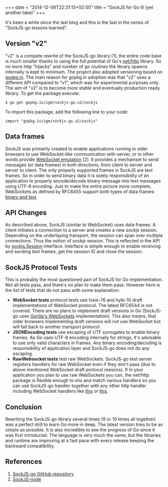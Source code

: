 +++
date = "2014-12-06T22:31:13+02:00"
title = "SockJS for Go III (yet another take)"
+++

It's been a while since the last blog and this is the last in the series of "SockJS-go lessons learned". 

<!--more-->

## Version "v2"

"v2" is a compete rewrite of the SockJS-go library [1], the entire code base is much smaller thanks to using the full potential of Go's <a href="http://godoc.org/net/http" target="_blank">net/http</a> library. So no more http "hijacks" and number of go routines the library spawns internally is kept to minimum. The project also adopted versioning based on <a href="http://labix.org/gopkg.in" target="_blank">gopkg.in</a>. The main reason for gopkg.in adoption was that "v2" uses a different API compared to "v1", which was for experimental purposes only. The aim of "v2" is to become more stable and eventually production ready library. To get the package execute:

	$ go get gopkg.in/igm/sockjs-go.v2/sockjs

To import this package, add the following line to your code:

	import "gopkg.in/igm/sockjs-go.v2/sockjs"

## Data frames
SockJS was primarily created to enable applications running in older browsers to use WebSocket-like communication with server, or in other words provide <a href="https://github.com/sockjs/sockjs-node" target="_blank">WebSocket emulation</a>&nbsp;[2]. It provides a mechanism to send messages (or data frames) in both directions, from client to server and server to client. The only properly supported frames in SockJS are text frames. So in order to send binary data it is solely responsibility of an application to properly encode/decode binary message into text messages using UTF-8 encoding. Just to make the entire picture more complete, WebSockets as defined by RFC6455 support both types of data frames: <a href="http://tools.ietf.org/html/rfc6455#section-5.6" target="_blank">binary and text</a>.

## API Changes
As described above, SockJS (similar to WebSocket) uses data frames. A client initiates a connection to a server and creates a new sockjs session. Depending on the underlaying transport, the session can span over multiple connections. Thus the notion of sockjs session. This is reflected in the API by <a href="http://godoc.org/github.com/igm/sockjs-go/sockjs#Session" target="_blank">sockjs.Session</a> interface. Interface is simple enough to enable receiving and sending text frames, get the session ID and close the session.

## SockJS Protocol Tests
This is probably the most questioned part of SockJS for Go implementation. Not all tests pass, and there's no plan to make them pass. However here is the list of tests that do not pass with some explanation:

* <b>WebSocket tests</b> protocol tests use hixie-76 and hybi-10 draft implementations of WebSocket protocol. The latest RFC6544 is not covered. There are no plans to implement draft versions in Go (SockJS-go uses <a href="http://www.gorillatoolkit.org/pkg/websocket" target="_blank">Gorilla's WebSockets</a> implementation). This also means, that older browsers implementing draft versions will not use WebSocket but will fall back to another transport protocol
* <b>JSONEncoding tests</b> use escaping of UTF surrogates to enable binary frames. As Go uses UTF-8 encoding internally for strings, it's advisable to use only valid characters in frames. Any binary encoding/decoding is responsibility of application layer and SockJS-go does not do any escaping.
* <b>RawWebsocket tests</b> test raw WebSockets. SockJS-go test server registers handlers for raw WebSocket even if they don't pass (due to above mentioned WebSocket draft protocol reasons). If in your application you plan to use raw WebSockets you can, the net/http package is flexible enough to mix and match various handlers so you can use SockJS-go handler together with any other http handler including WebSocket handlers like <a href="http://godoc.org/code.google.com/p/go.net/websocket" target="_blank">this</a> or <a href="http://www.gorillatoolkit.org/pkg/websocket" target="_blank">this</a>.

## Conclusion
Rewriting the SockJS-go library several times (9 or 10 times all together) was a perfect drill to learn Go more in deep. The latest version tries to be as simple as possible. It is also incredible to see the progress of Go since it was first introduced. The language is very much the same, but the libraries and runtime are improving at a fast pace with every release keeping the backward compatibility.

## References
1. <a href="https://github.com/igm/sockjs-go" target="_blank">SockJS-go GitHub repository</a></li>
2. <a href="https://github.com/sockjs/sockjs-node">SockJS-node</a>&nbsp;</li>

